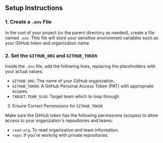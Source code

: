 ## Setup Instructions

### 1. Create a `.env` File
In the root of your project (or the parent directory as needed), create a file named `.env`. This file will store your sensitive environment variables such as your GitHub token and organization name.

### 2. Set the `GITHUB_ORG` and `GITHUB_TOKEN`
Inside the `.env` file, add the following lines, replacing the placeholders with your actual values:


- `GITHUB_ORG`: The name of your GitHub organization.
- `GITHUB_TOKEN`: A GitHub Personal Access Token (PAT) with appropriate scopes.
- `TARGET_TEAM_SLUG`: Target team which to loop through

3. Ensure Correct Permissions for `GITHUB_TOKEN`

Make sure the GitHub token has the following permissions (scopes) to allow access to your organization's repositories and teams:

- `read:org`: To read organization and team information.
- `repo`: If you're working with private repositories.
